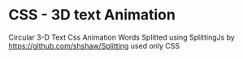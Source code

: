 # CSS -  3D text Animation
Circular 3-D Text  Css Animation
Words Splitted using SplittingJs by https://github.com/shshaw/Splitting
used only CSS